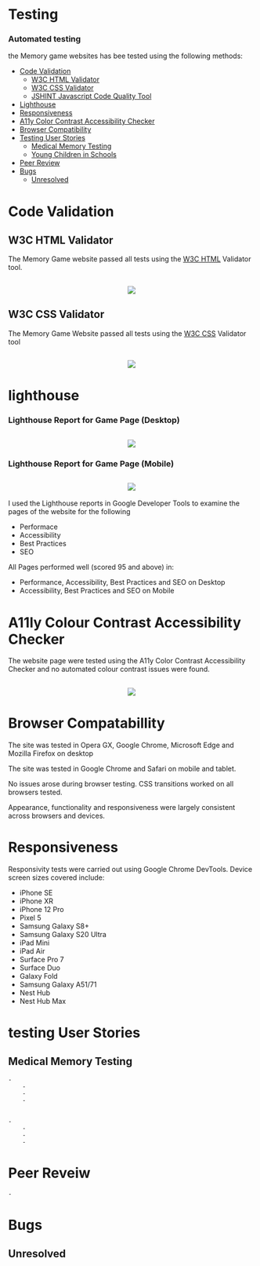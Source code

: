 # Testing

### Automated testing
    
the Memory game websites has bee tested using the following methods:
- [Code Validation](#code-validation)
    - [W3C HTML Validator](#w3c-html-validator) 
    - [W3C CSS Validator](#w3c-css-validator)
    - [JSHINT Javascript Code Quality Tool](#jshint-javascript-code-quality-tool)
- [Lighthouse](#lighthouse)
- [Responsiveness](#responsiveness)
- [A11y Color Contrast Accessibility Checker](#a11y-color-contrast-accessibility-checker)
- [Browser Compatibility](#browser-compatibility)
- [Testing User Stories](#testing-user-stories)
    - [Medical Memory Testing](#medical-memory-testing)
    - [Young Children in Schools](#young-children-in-schools)
- [Peer Review](#peer-review)
- [Bugs](#bugs)
    - [Unresolved](#unresolved)

# Code Validation

## W3C HTML Validator
The Memory Game website passed all tests using the [W3C HTML](https://validator.w3.org/nu/) Validator tool.

<h2 align="center"><image src="assets/Testing/w3chtmlval.png"></h2>

## W3C CSS Validator
The Memory Game Website passed all tests using the [W3C CSS](https://jigsaw.w3.org/css-validator/) Validator tool


<h2 align="center"><image src="assets/Testing/W3CCSSVAL.PNG"></h2>

# lighthouse

### Lighthouse Report for Game Page (Desktop)

<h2 align="center"><image src="assets/Testing/LighthouseTestDT.PNG"></h2>

### Lighthouse Report for Game Page (Mobile)

<h2 align="center"><image src="assets/Testing/LighthouseTestMB.PNG"></h2>

I used the Lighthouse reports in Google Developer Tools to examine the pages of the website for the following
- Performace
- Accessibility
- Best Practices 
- SEO

All Pages performed well (scored 95 and above) in:
- Performance, Accessibility, Best Practices and SEO on Desktop
- Accessibility, Best Practices and SEO on Mobile


# A11ly Colour Contrast Accessibility Checker 

The website page were tested using the A11y Color Contrast Accessibility Checker and no automated colour contrast issues were found.

<h2 align="center"><image src="assets/Testing/ColourContrastTest.PNG"></h2>

# Browser Compatabillity 

The site was tested in Opera GX, Google Chrome, Microsoft Edge and Mozilla Firefox on desktop

The site was tested in Google Chrome and Safari on mobile and tablet.

No issues arose during browser testing. CSS transitions worked on all browsers tested. 

Appearance, functionality and responsiveness were largely consistent across browsers and devices.

# Responsiveness

Responsivity tests were carried out using Google Chrome DevTools. Device screen sizes covered include:
- iPhone SE
- iPhone XR
- iPhone 12 Pro
- Pixel 5
- Samsung Galaxy S8+
- Samsung Galaxy S20 Ultra
- iPad Mini
- iPad Air
- Surface Pro 7
- Surface Duo
- Galaxy Fold
- Samsung Galaxy A51/71
- Nest Hub
- Nest Hub Max

# testing User Stories 

## Medical Memory Testing
    - 
        - 
        - 
        - 

## 
    - 
        -
        -
        - 

# Peer Reveiw
    
    - 

# Bugs 

## Unresolved 
